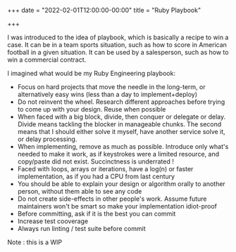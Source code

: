 +++
date = "2022-02-01T12:00:00-00:00"
title = "Ruby Playbook"

+++

I was introduced to the idea of playbook, which is basically a recipe to win a case. It can be in a team sports situation, such as how to score in American football in a given situation. It can be used by a salesperson, such as how to win a commercial contract.

I imagined what would be my Ruby Engineering playbook:

* Focus on hard projects that move the needle in the long-term, or alternatively easy wins (less than a day to implement+deploy)
* Do not reinvent the wheel. Research different approaches before trying to come up with your design. Reuse when possible
* When faced with a big block, divide, then conquer or delegate or delay. Divide means tackling the blocker in manageable chunks. The second means that I should either solve it myself, have another service solve it, or delay processing. 
* When implementing, remove as much as possible. Introduce only what's needed to make it work, as if keystrokes were a limited resource, and copy/paste did not exist. Succinctness is underrated ! 
* Faced with loops, arrays or iterations, have a log(n) or faster implementation, as if you had a CPU from last century
* You should be able to explain your design or algorithm orally to another person, without them able to see any code
* Do not create side-effects in other people's work. Assume future maintainers won't be smart so make your implementation idiot-proof
* Before committing, ask if it is the best you can commit
* Increase test cooverage
* Always run linting / test suite before commit

Note : this is a WIP